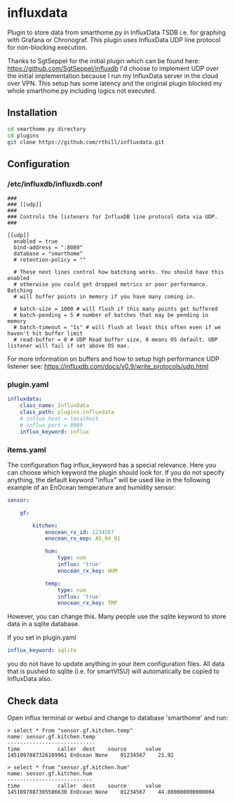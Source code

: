 # influxdata
Plugin to store data from smarthome.py in InfluxData TSDB i.e. for graphing with Grafana or Chronograf.
This plugin uses InfluxData UDP line protocol for non-blocking execution.

Thanks to SgtSeppel for the initial plugin which can be found here: https://github.com/SgtSeppel/influxdb
I'd choose to implement UDP over the initial implementation because I run my
InfluxData server in the cloud over VPN. This setup has some latency and the
original plugin blocked my whole smarthome.py including logics not executed.

## Installation

```bash
cd smarthome.py directory
cd plugins
git clone https://github.com/rthill/influxdata.git
```

## Configuration

### /etc/influxdb/influxdb.conf

```
###
### [[udp]]
###
### Controls the listeners for InfluxDB line protocol data via UDP.
###

[[udp]]
  enabled = true
  bind-address = ":8089"
  database = "smarthome"
  # retention-policy = ""

  # These next lines control how batching works. You should have this enabled
  # otherwise you could get dropped metrics or poor performance. Batching
  # will buffer points in memory if you have many coming in.

  # batch-size = 1000 # will flush if this many points get buffered
  # batch-pending = 5 # number of batches that may be pending in memory
  # batch-timeout = "1s" # will flush at least this often even if we haven't hit buffer limit
  # read-buffer = 0 # UDP Read buffer size, 0 means OS default. UDP listener will fail if set above OS max.
```

For more information on buffers and how to setup high performance UDP listener see: https://influxdb.com/docs/v0.9/write_protocols/udp.html

### plugin.yaml

```yaml
influxdata:
    class_name: InfluxData
    class_path: plugins.influxdata
    # influx_host = localhost
    # influx_port = 8089
    influx_keyword: influx
```

### items.yaml

The configuration flag influx_keyword has a special relevance. Here you can choose which keyword the plugin should look for.
If you do not specify anything, the default keyword "influx" will be used like in the following example of an EnOcean temperature and humidity sensor:

```yaml
sensor:

    gf:

        kitchen:
            enocean_rx_id: 1234567
            enocean_rx_eep: A5_04_01

            hum:
                type: num
                influx: 'true'
                enocean_rx_key: HUM

            temp:
                type: num
                influx: 'true'
                enocean_rx_key: TMP
```

However, you can change this. Many people use the sqlite keyword to store data in a sqlite database.

If you set in plugin.yaml

```yaml
influx_keyword: sqlite
```

you do not have to update anything in your item configuration files.
All data that is pushed to sqlite (i.e. for smartVISU) will automatically be copied to InfluxData also.

## Check data

Open influx terminal or webui and change to database 'smarthome' and run:

```
> select * from "sensor.gf.kitchen.temp"
name: sensor.gf.kitchen.temp
----------------------------
time			caller	dest	source		value
1451897887326109961	EnOcean	None	01234567	21.92

> select * from "sensor.gf.kitchen.hum"
name: sensor.gf.kitchen.hum
---------------------------
time			caller	dest	source		value
1451897887305586638	EnOcean	None	01234567	44.800000000000004
```
